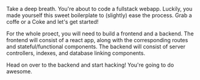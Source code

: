 Take a deep breath. You're about to code a fullstack webapp. Luckily, you made yourself this sweet boilerplate to (slightly) ease the process. Grab a coffe or a Coke and let's get started!

For the whole proect, you will need to build a frontend and a backend. The frontend will consist of a react app, along with the corresponding routes and stateful/functional components. The backend will consist of server controllers, indexes, and database linking components.

Head on over to the backend and start hacking! You're going to do awesome.
